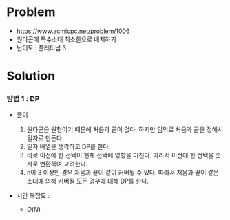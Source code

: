 # Problem
* https://www.acmicpc.net/problem/1006
* 원타곤에 특수소대 최소한으로 배치하기
* 난이도 : 플레티넘 3

# Solution

### 방법 1 : DP
* 풀이
  1. 원타곤은 원형이기 때문에 처음과 끝이 없다. 하지만 임의로 처음과 끝을 정해서 일자로 만든다.
  2. 일자 배열을 생각하고 DP를 한다.
  3. 바로 이전에 한 선택이 현재 선택에 영향을 미친다. 따라서 이전에 한 선택을 숫자로 변환하여 고려한다.
  4. n이 3 이상인 경우 처음과 끝이 같이 커버될 수 있다. 따라서 처음과 끝이 같은 소대에 의해 커버될 모든 경우에 대해 DP를 한다.

* 시간 복잡도 :
  * $O(N)$
<br></br>
